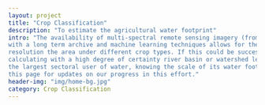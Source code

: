 ```yaml
---
layout: project
title: "Crop Classification"
description: "To estimate the agricultural water footprint"
intro: "The availability of multi-spectral remote sensing imagery (from multiple sources including Landsat, MODIS, Sentinel etc)
with a long term archive and machine learning techniques allows for the possibility of estimating with great degree of spatial 
resolution the area under different crop types. If this could be successfully achieved it would open up the possibility of 
calculating with a high degree of certainty river basin or watershed level agricultural water demand. Agriculture being by far 
the largest sectoral user of water, knowing the scale of its water footprint accurately is vital to water resource planning. Scan
this page for updates on our progress in this effort."
header-img: "img/home-bg.jpg"
category: Crop Classification
---
```

